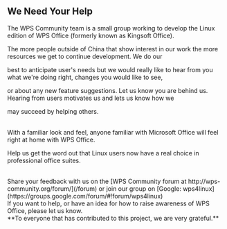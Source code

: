We Need Your Help
----------------

The WPS Community team is a small group working to develop the Linux edition of WPS Office (formerly known as Kingsoft Office).

The more people outside of China that show interest in our work the more resources we get to continue development. We do our

best to anticipate user's needs but we would really like to hear from you what we're doing right, changes you would like to see,

or about any new feature suggestions. Let us know you are behind us. Hearing from users motivates us and lets us know how we

may succeed by helping others.

<br/>
With a familiar look and feel, anyone familiar with Microsoft Office will feel right at home with WPS Office.

Help us get the word out that Linux users now have a real choice in professional office suites.

<br/>
Share your feedback with us on the [WPS Community forum at http://wps-community.org/forum/](/forum)
or join our group on [Google: wps4linux](https://groups.google.com/forum/#!forum/wps4linux)

<br/>
If you want to help, or have an idea for how to raise awareness of WPS Office, please let us know.

<br/>
**To everyone that has contributed to this project, we are very grateful.**

